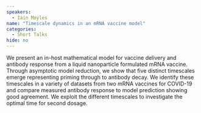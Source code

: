```yaml
---
speakers:
  - Iain Moyles
name: "Timescale dynamics in an mRNA vaccine model"
categories:
  - Short Talks
hide: no
---
```

We present an in-host mathematical model for vaccine delivery and antibody response from a liquid nanoparticle formulated mRNA vaccine. Through asymptotic model reduction, we show that five distinct timescales emerge representing priming through to antibody decay. We identify these timescales in a variety of datasets from two mRNA vaccines for COVID-19 and compare measured antibody response to model prediction showing good agreement. We exploit the different timescales to investigate the optimal time for second dosage.
